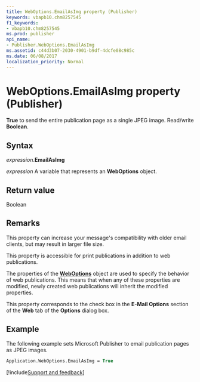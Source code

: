 ```yaml
---
title: WebOptions.EmailAsImg property (Publisher)
keywords: vbapb10.chm8257545
f1_keywords:
- vbapb10.chm8257545
ms.prod: publisher
api_name:
- Publisher.WebOptions.EmailAsImg
ms.assetid: c44d3b07-2030-4901-b9df-4dcfe08c985c
ms.date: 06/08/2017
localization_priority: Normal
---
```



# WebOptions.EmailAsImg property (Publisher)

 **True** to send the entire publication page as a single JPEG image. Read/write **Boolean**.


## Syntax

_expression_.**EmailAsImg**

 _expression_ A variable that represents an  **WebOptions** object.


## Return value

Boolean


## Remarks

This property can increase your message's compatibility with older email clients, but may result in larger file size.

This property is accessible for print publications in addition to web publications.

The properties of the  **[WebOptions](Publisher.WebOptions.md)** object are used to specify the behavior of web publications. This means that when any of these properties are modified, newly created web publications will inherit the modified properties.

This property corresponds to the check box in the  **E-Mail Options** section of the **Web** tab of the **Options** dialog box.


## Example

The following example sets Microsoft Publisher to email publication pages as JPEG images.


```vb
Application.WebOptions.EmailAsImg = True
```

[!include[Support and feedback](~/includes/feedback-boilerplate.md)]
